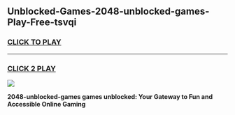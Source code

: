 
## Unblocked-Games-2048-unblocked-games-Play-Free-tsvqi
<h3>
<a href="https://premium76.site?title=2048-unblocked-games&ref=21A">CLICK TO PLAY</a></h3>
<hr>

<h3>
<a href="https://premium76.site?title=2048-unblocked-games&ref=21A">CLICK 2 PLAY</a>
  
</h3>

<a href="https://premium76.site?title=2048-unblocked-games&ref=21A"><img src="https://clearcache.store/games.png"></a>


**2048-unblocked-games games unblocked: Your Gateway to Fun and Accessible Online Gaming**
